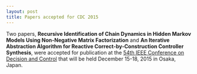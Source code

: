 ```yaml
---
layout: post
title: Papers accepted for CDC 2015
---
```


Two papers, **Recursive Identification of Chain Dynamics in Hidden Markov
Models Using Non-Negative Matrix Factorization** and **An Iterative Abstraction
Algorithm for Reactive Correct-by-Construction Controller Synthesis**, were
accepted for publication at the [54th IEEE Conference on Decision and
Control](http://www.cdc2015.ctrl.titech.ac.jp) that will be held December
15-18, 2015 in Osaka, Japan. 

